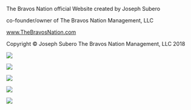 The Bravos Nation official Website created by Joseph Subero 

co-founder/owner of The Bravos Nation Management, LLC

www.TheBravosNation.com

Copyright © Joseph Subero 
The Bravos Nation Management, LLC 2018


![](https://user-images.githubusercontent.com/19510456/35606121-465a0770-061b-11e8-9df8-27483be0922e.png)

![](https://user-images.githubusercontent.com/19510456/35606098-3d4b9fa4-061b-11e8-809e-2837707af9b1.png)

![](https://user-images.githubusercontent.com/19510456/35606117-4638f300-061b-11e8-8adf-c16dd9475ce5.png)

![](https://user-images.githubusercontent.com/19510456/35606118-46476ef8-061b-11e8-85e5-5d6d6918e251.png)

![](https://user-images.githubusercontent.com/19510456/35606113-43bcc7d2-061b-11e8-99cb-7a886837113c.png)

